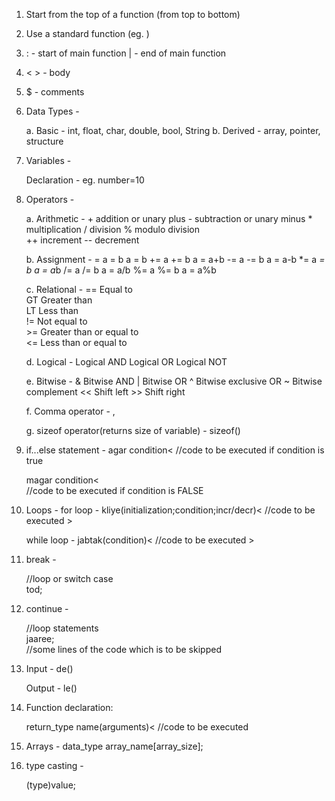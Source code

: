 1. Start from the top of a function (from top to bottom)

2. Use a standard function (eg. )

3. : - start of main function 
   | - end of main function 

4. < > - body

5. $ - comments 

6. Data Types -
	
	a. Basic - int, float, char, double, bool, String
	b. Derived - array, pointer, structure

7. Variables -
	
	Declaration - eg. number=10

8. Operators - 

	a. Arithmetic -
		+	addition or unary plus
		-	subtraction or unary minus
		*	multiplication
		/	division
		%	modulo division    
		++ 	increment 
		-- 	decrement 
	
	b. Assignment - 
		=	a = b	a = b
		+=	a += b	a = a+b
		-=	a -= b	a = a-b
		*=	a *= b	a = a*b
		/=	a /= b	a = a/b
		%=	a %= b	a = a%b
	
	c. Relational -
		==	Equal to	
		GT	Greater than	
		LT	Less than	
		!=	Not equal to	
		>=	Greater than or equal to	
		<=	Less than or equal to
	
	d. Logical - 
		Logical AND
		Logical OR
		Logical NOT

	e. Bitwise -
		&	Bitwise AND
		|	Bitwise OR
		^	Bitwise exclusive OR
		~	Bitwise complement
		<<	Shift left
		>>	Shift right

	f. Comma operator -  ,

	g. sizeof operator(returns size of variable) - sizeof()
	

9. if...else statement - 
	agar condition< 
		//code to be executed if condition is true 
	>  
	magar condition<  
		//code to be executed if condition is FALSE
	>

10. Loops - 
	for loop - 
		kliye(initialization;condition;incr/decr)<
			//code to be executed
		> 
	
	while loop - 
		jabtak(condition)<
			//code to be executed
		>

11. break -
	
	//loop or switch case   
	tod;

12. continue -
	
	//loop statements  
	jaaree;  
	//some lines of the code which is to be skipped

13. Input - 
	de()

    Output -
	le()


14. Function declaration:

	return_type name(arguments)<
	 	//code to be executed
	>

15. Arrays -
	data_type array_name[array_size];  




16. type casting - 
	
	(type)value; 
